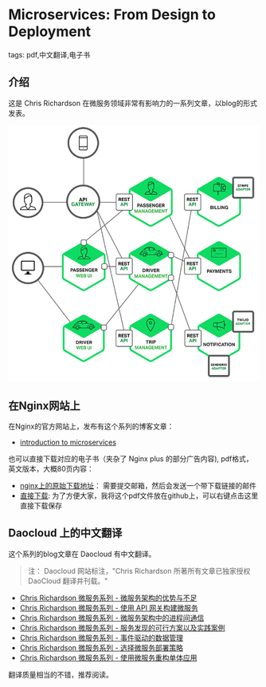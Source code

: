 # Microservices: From Design to Deployment

tags: pdf,中文翻译,电子书

## 介绍

这是 Chris Richardson 在微服务领域非常有影响力的一系列文章，以blog的形式发表。

![](images/Richardson-microservices-part1-2_microservices-architecture.png)

## 在Nginx网站上

在Nginx的官方网站上，发布有这个系列的博客文章：

- [introduction to microservices](https://www.nginx.com/blog/introduction-to-microservices/)

也可以直接下载对应的电子书（夹杂了 Nginx plus 的部分广告内容), pdf格式，英文版本，大概80页内容：

- [nginx上的原始下载地址](https://www.nginx.com/resources/library/designing-deploying-microservices/?utm_source=introduction-to-microservices&utm_medium=blog&utm_campaign=Microservices)： 需要提交邮箱，然后会发送一个带下载链接的邮件
- [直接下载](static/Microservices_Designing_Deploying.pdf): 为了方便大家，我将这个pdf文件放在github上，可以右键点击这里直接下载保存

## Daocloud 上的中文翻译

这个系列的blog文章在 Daocloud 有中文翻译。

> 注： Daocloud 网站标注，"Chris Richardson 所著所有文章已独家授权 DaoCloud 翻译并刊载。"

- [Chris Richardson 微服务系列 - 微服务架构的优势与不足](http://blog.daocloud.io/microservices-1/)
- [Chris Richardson 微服务系列 - 使用 API 网关构建微服务](http://blog.daocloud.io/microservices-2/)
- [Chris Richardson 微服务系列 - 微服务架构中的进程间通信](http://blog.daocloud.io/microservices-3/)
- [Chris Richardson 微服务系列 - 服务发现的可行方案以及实践案例](http://blog.daocloud.io/microservices-4/)
- [Chris Richardson 微服务系列 - 事件驱动的数据管理](http://blog.daocloud.io/microservices-5/)
- [Chris Richardson 微服务系列 - 选择微服务部署策略](http://blog.daocloud.io/microservices-6/)
- [Chris Richardson 微服务系列 - 使用微服务重构单体应用](http://blog.daocloud.io/microservices-7/)

翻译质量相当的不错，推荐阅读。
